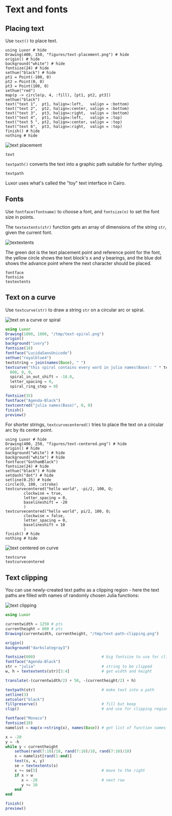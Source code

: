 # Text and fonts

## Placing text

Use `text()` to place text.

```@example
using Luxor # hide
Drawing(400, 150, "figures/text-placement.png") # hide
origin() # hide
background("white") # hide
fontsize(24) # hide
sethue("black") # hide
pt1 = Point(-100, 0)
pt2 = Point(0, 0)
pt3 = Point(100, 0)
sethue("red")
map(p -> circle(p, 4, :fill), [pt1, pt2, pt3])
sethue("black")
text("text 1",  pt1, halign=:left,   valign = :bottom)
text("text 2",  pt2, halign=:center, valign = :bottom)
text("text 3",  pt3, halign=:right,  valign = :bottom)
text("text 4",  pt1, halign=:left,   valign = :top)
text("text 5 ", pt2, halign=:center, valign = :top)
text("text 6",  pt3, halign=:right,  valign = :top)
finish() # hide
nothing # hide
```

![text placement](figures/text-placement.png)

```@docs
text
```

`textpath()` converts the text into a graphic path suitable for further styling.

```@docs
textpath
```

Luxor uses what's called the "toy" text interface in Cairo.

## Fonts

Use `fontface(fontname)` to choose a font, and `fontsize(n)` to set the font size in points.

The `textextents(str)` function gets an array of dimensions of the string `str`, given the current font.

![textextents](figures/textextents.png)

The green dot is the text placement point and reference point for the font, the yellow circle shows the text block's x and y bearings, and the blue dot shows the advance point where the next character should be placed.

```@docs
fontface
fontsize
textextents
```

## Text on a curve

Use `textcurve(str)` to draw a string `str` on a circular arc or spiral.

![text on a curve or spiral](figures/text-spiral.png)

```julia
using Luxor
Drawing(1800, 1800, "/tmp/text-spiral.png")
origin()
background("ivory")
fontsize(18)
fontface("LucidaSansUnicode")
sethue("royalblue4")
textstring = join(names(Base), " ")
textcurve("this spiral contains every word in julia names(Base): " * textstring, -pi/2,
  800, 0, 0,
  spiral_in_out_shift = -18.0,
  letter_spacing = 0,
  spiral_ring_step = 0)

fontsize(35)
fontface("Agenda-Black")
textcentred("julia names(Base)", 0, 0)
finish()
preview()
```

For shorter strings, `textcurvecentered()` tries to place the text on a circular arc by its center point.

```@example
using Luxor # hide
Drawing(400, 250, "figures/text-centered.png") # hide
origin() # hide
background("white") # hide
background("white") # hide
fontface("GothamBlack")
fontsize(24) # hide
sethue("black") # hide
setdash("dot") # hide
setline(0.25) # hide
circle(O, 100, :stroke)
textcurvecentered("hello world", -pi/2, 100, O;
        clockwise = true,
        letter_spacing = 0,
        baselineshift = -20
        )
textcurvecentered("hello world", pi/2, 100, O;
        clockwise = false,
        letter_spacing = 0,
        baselineshift = 10
        )
finish() # hide
nothing # hide
```

![text centered on curve](figures/text-centered.png)

```@docs
textcurve
textcurvecentered
```

## Text clipping

You can use newly-created text paths as a clipping region - here the text paths are filled with names of randomly chosen Julia functions:

![text clipping](figures/text-path-clipping.png)

```julia
using Luxor

currentwidth = 1250 # pts
currentheight = 800 # pts
Drawing(currentwidth, currentheight, "/tmp/text-path-clipping.png")

origin()
background("darkslategray3")

fontsize(600)                             # big fontsize to use for clipping
fontface("Agenda-Black")
str = "julia"                             # string to be clipped
w, h = textextents(str)[3:4]              # get width and height

translate(-(currentwidth/2) + 50, -(currentheight/2) + h)

textpath(str)                             # make text into a path
setline(3)
setcolor("black")
fillpreserve()                            # fill but keep
clip()                                    # and use for clipping region

fontface("Monaco")
fontsize(10)
namelist = map(x->string(x), names(Base)) # get list of function names in Base.

x = -20
y = -h
while y < currentheight
    sethue(rand(7:10)/10, rand(7:10)/10, rand(7:10)/10)
    s = namelist[rand(1:end)]
    text(s, x, y)
    se = textextents(s)
    x += se[5]                            # move to the right
    if x > w
       x = -20                            # next row
       y += 10
    end
end

finish()
preview()
```
